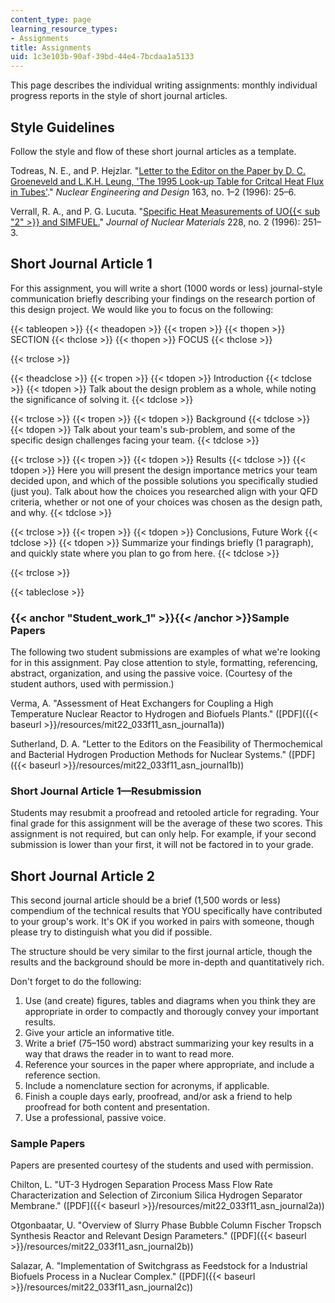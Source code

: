 ```yaml
---
content_type: page
learning_resource_types:
- Assignments
title: Assignments
uid: 1c3e103b-90af-39bd-44e4-7bcdaa1a5133
---
```


This page describes the individual writing assignments: monthly individual progress reports in the style of short journal articles.

Style Guidelines
----------------

Follow the style and flow of these short journal articles as a template.

Todreas, N. E., and P. Hejzlar. "[Letter to the Editor on the Paper by D. C. Groeneveld and L.K.H. Leung, 'The 1995 Look-up Table for Critcal Heat Flux in Tubes'](http://dx.doi.org/10.1016/0029-5493(95)01155-2)." _Nuclear Engineering and Design_ 163, no. 1–2 (1996): 25–6.

Verrall, R. A., and P. G. Lucuta. "[Specific Heat Measurements of UO{{< sub "2" >}} and SIMFUEL.](http://dx.doi.org/10.1016/S0022-3115(95)00238-3)" _Journal of Nuclear Materials_ 228, no. 2 (1996): 251–3.

Short Journal Article 1
-----------------------

For this assignment, you will write a short (1000 words or less) journal-style communication briefly describing your findings on the research portion of this design project. We would like you to focus on the following:

{{< tableopen >}}
{{< theadopen >}}
{{< tropen >}}
{{< thopen >}}
SECTION
{{< thclose >}}
{{< thopen >}}
FOCUS
{{< thclose >}}

{{< trclose >}}

{{< theadclose >}}
{{< tropen >}}
{{< tdopen >}}
Introduction
{{< tdclose >}}
{{< tdopen >}}
Talk about the design problem as a whole, while noting the significance of solving it.
{{< tdclose >}}

{{< trclose >}}
{{< tropen >}}
{{< tdopen >}}
Background
{{< tdclose >}}
{{< tdopen >}}
Talk about your team's sub-problem, and some of the specific design challenges facing your team.
{{< tdclose >}}

{{< trclose >}}
{{< tropen >}}
{{< tdopen >}}
Results
{{< tdclose >}}
{{< tdopen >}}
Here you will present the design importance metrics your team decided upon, and which of the possible solutions you specifically studied (just you). Talk about how the choices you researched align with your QFD criteria, whether or not one of your choices was chosen as the design path, and why.
{{< tdclose >}}

{{< trclose >}}
{{< tropen >}}
{{< tdopen >}}
Conclusions, Future Work
{{< tdclose >}}
{{< tdopen >}}
Summarize your findings briefly (1 paragraph), and quickly state where you plan to go from here.
{{< tdclose >}}

{{< trclose >}}

{{< tableclose >}}

### {{< anchor "Student_work_1" >}}{{< /anchor >}}Sample Papers

The following two student submissions are examples of what we're looking for in this assignment. Pay close attention to style, formatting, referencing, abstract, organization, and using the passive voice. (Courtesy of the student authors, used with permission.)

Verma, A. "Assessment of Heat Exchangers for Coupling a High Temperature Nuclear Reactor to Hydrogen and Biofuels Plants." ([PDF]({{< baseurl >}}/resources/mit22_033f11_asn_journal1a))

Sutherland, D. A. "Letter to the Editors on the Feasibility of Thermochemical and Bacterial Hydrogen Production Methods for Nuclear Systems." ([PDF]({{< baseurl >}}/resources/mit22_033f11_asn_journal1b))

### Short Journal Article 1—Resubmission

Students may resubmit a proofread and retooled article for regrading. Your final grade for this assignment will be the average of these two scores. This assignment is not required, but can only help. For example, if your second submission is lower than your first, it will not be factored in to your grade.

Short Journal Article 2
-----------------------

This second journal article should be a brief (1,500 words or less) compendium of the technical results that YOU specifically have contributed to your group's work. It's OK if you worked in pairs with someone, though please try to distinguish what you did if possible.

The structure should be very similar to the first journal article, though the results and the background should be more in-depth and quantitatively rich.

Don't forget to do the following:

1.  Use (and create) figures, tables and diagrams when you think they are appropriate in order to compactly and thorougly convey your important results.
2.  Give your article an informative title.
3.  Write a brief (75–150 word) abstract summarizing your key results in a way that draws the reader in to want to read more.
4.  Reference your sources in the paper where appropriate, and include a reference section.
5.  Include a nomenclature section for acronyms, if applicable.
6.  Finish a couple days early, proofread, and/or ask a friend to help proofread for both content and presentation.
7.  Use a professional, passive voice.

### Sample Papers

Papers are presented courtesy of the students and used with permission.

Chilton, L. "UT-3 Hydrogen Separation Process Mass Flow Rate Characterization and Selection of Zirconium Silica Hydrogen Separator Membrane." ([PDF]({{< baseurl >}}/resources/mit22_033f11_asn_journal2a))

Otgonbaatar, U. "Overview of Slurry Phase Bubble Column Fischer Tropsch Synthesis Reactor and Relevant Design Parameters." ([PDF]({{< baseurl >}}/resources/mit22_033f11_asn_journal2b))

Salazar, A. "Implementation of Switchgrass as Feedstock for a Industrial Biofuels Process in a Nuclear Complex." ([PDF]({{< baseurl >}}/resources/mit22_033f11_asn_journal2c))